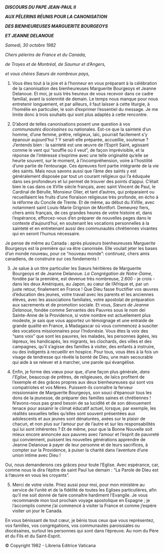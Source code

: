 ***DISCOURS DU PAPE JEAN-PAUL II***

***AUX PÈLERINS RÉUNIS POUR LA CANONISATION***

***DES BIENHEUREUSES MARGUERITE BOURGEOYS***

***ET JEANNE DELANOUE***

*Samedi, 30 octobre 1982*

*Chers pèlerins de France et du Canada,*

*de Troyes et de Montréal, de Saumur et d’Angers,*

*et vous chères Sœurs de nombreux pays,*

1. Vous êtes tout à la joie et à l’honneur en vous préparant à la célébration de la canonisation des bienheureuses Marguerite Bourgeoys et Jeanne Delanoue. Et moi, je suis très heureux de vous recevoir dans ce cadre familial, avant la solennité de demain. Le temps nous manque pour nous entretenir longuement, et par ailleurs, il faut laisser à cette liturgie, à l’homélie en particulier, le soin d’exprimer l’essentiel du message. Je me limite donc à trois souhaits qui sont plus adaptés à cette rencontre.

2. D’abord de telles canonisations posent une question à vos *communautés diocésaines* ou nationales. Est-ce que la sainteté d’un homme, d’une femme, prêtre, religieux, laïc, pourrait facilement s’y épanouir aujourd’hui ? Y serait-elle préparée, accueillie, soutenue ? J’entends bien : la sainteté est une œuvre de l’Esprit Saint, agissant comme le vent qui “souffle où il veut”, de façon imprévisible, et la réponse de l’intéressé s’exprime avec une telle originalité qu’elle se heurte souvent, sur le moment, à l’incompréhension, voire à l’hostilité d’une partie de l’entourage. Ces épreuves font partie intégrante de la vie des saints. Mais nous savons aussi que l’âme des saints y est généralement disposée par tout un courant religieux qui l’a éduquée dans ses profondeurs et lui permet de trouver des points d’appui. C’était bien le cas dans ce XVIIe siècle français, avec saint Vincent de Paul, le Cardinal de Bérulle, Monsieur Olier, et tant d’autres, qui préparaient ou recueillaient les fruits d’une floraison religieuse très profonde, en écho à la réforme du Concile de Trente. Et de même, au début du XVIIIe, avec notamment saint Louis-Marie Grignion de Montfort. Demeurez fiers, chers amis français, de ces grandes heures de votre histoire et, dans l’espérance, efforcez-vous d’en préparer de nouvelles pages dans le contexte d’aujourd’hui, en soutenant les vocations personnelles à la sainteté et en entretenant aussi des communautés chrétiennes vivantes qui en seront l’humus nécessaire.

Je pense de même au Canada : après plusieurs bienheureuses Marguerite Bourgeoys est la première qui va être canonisée. Elle voulait jeter les bases d’un monde nouveau, pour ce “nouveau monde”: continuez, chers amis canadiens, de construire sur ces fondements !

3. Je salue à un titre particulier les Sœurs héritières de Marguerite Bourgeoys et de Jeanne Delanoue. *La Congrégation de Notre-Dame*, fondée par la première, est devenue très nombreuse, 2.600 - je crois - dans les deux Amériques, au Japon, au cœur de l’Afrique et, par un juste retour, finalement en France ! Que Dieu fasse fructifier vos œuvres d’éducation des jeunes, votre travail avec les parents et les anciennes élèves, avec les associations familiales, votre apostolat de préparation aux sacrements et de promotion sociale. Et vous, *Sœurs de Jeanne Delanoue*, fondée comme Servantes des Pauvres sous le nom dei Sainte-Anne de la Providence, si votre nombre est actuellement plus modeste, je sais que vous apportez un témoignage et une entraide de grande qualité en France, à Madagascar où vous commencez à susciter des vocations missionnaires pour l’Indonésie. Vous êtes la voix des “sans voix” que sont les pauvres, les malades, les personnes âgées, les lépreux, les handicapés, les migrants, les clochards, des villes et des campagnes, qu’il s’agisse des familles à visiter, des enfants à instruire, ou des indigents à recueillir en hospice. Pour tous, vous êtes à la fois un visage de tendresse qui révèle la bonté de Dieu, une main secourable qui aide à se relever et à marcher, une parole qui évangélise.

4. Enfin, je forme des vœux pour que, d’une façon plus générale, *dans l’Eglise*, beaucoup de prêtres, de religieuses, de laïcs profitent de l’exemple et des grâces propres aux deux bienheureuses qui sont vos compatriotes et vos Mères. Puissent-ils connaître la ferveur missionnaire de Marguerite Bourgeoys, son souci d’épanouir tous les dons de la jeunesse, de préparer des familles saines et chrétiennes ! N’avons-nous pas grand besoin de sa lucidité et de son dévouement tenace pour assainir le climat éducatif actuel, lorsque, par exemple, les réalités sexuelles telles qu’elles sont souvent présentées aux adolescents et aux jeunes sont dénaturées, axées sur le plaisir de chacun, et non plus sur l’amour pur de l’autre et sur les responsabilités qui lui sont inhérentes ? Et de même, pour que la Bonne Nouvelle soit mieux encore annoncée aux pauvres avec l’amour et l’esprit de pauvreté qui conviennent, puissent les nouvelles générations apprendre de Jeanne Delanoue à payer de leur personne et de leurs sacrifices, à compter sur la Providence, à puiser la charité dans l’aventure d’une union intime avec Dieu !

Oui, nous demanderons ces grâces pour toute l’Eglise. Avec espérance, car, comme nous le dira l’épitre de saint Paul lue demain : “La Parole de Dieu est à l’œuvre en vous les croyants”.

5. Merci de votre visite. Priez aussi pour moi, pour mon ministère au service de l’unité et de la fidélité de toutes les Eglises particulières, afin qu’il me soit donné de faire connaître hardiment l’Evangile. Je vous recommande mon tout prochain voyage apostolique en Espagne ; je l’accomplis comme j’ai commencé à visiter la France et comme j’espère visiter un jour le Canada.

En vous bénissant de tout cœur, je bénis tous ceux que vous représentez, vos familles, vos congrégations, vos communautés paroissiales ou diocésaines, surtout les personnes qui sont dans l’épreuve. Au nom du Père et du Fils et du Saint-Esprit.

© Copyright 1982 - Libreria Editrice Vaticana